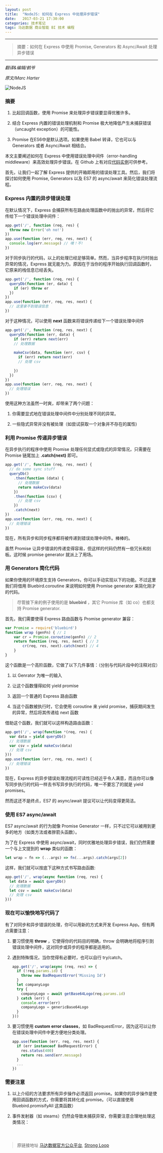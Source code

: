 ```yaml
---
layout: post
title:  "NodeJS: 如何在 Express 中处理异步错误"
date:   2017-03-21 17:30:00
categories: 技术笔记
tags: 马达数据 商业智能 BI 技术 编程
---
```


---------
>摘要：如何在 Express 中使用 Promise, Generators 和 Async/Await 处理异步错误
--------

*翻译&编辑/鹤爷*

*原文/Marc Harter*


![NodeJS](/images/2017/3/21/1.jpg)


### 摘要


1. 比起回调函数，使用 Promise 来处理异步错误要显得优雅许多。

2. 结合 Express 内置的错误处理机制和 Promise 极大地降低产生未捕获错误（uncaught exception）的可能性。

3. Promise 在ES6中是默认选项。如果使用 Babel 转译，它也可以与 Generators 或者 Async/Await 相结合。



本文主要阐述如何在 Express 中使用错误处理中间件（error-handling middleware）来高效处理异步错误。在 Github 上有对应[代码实例](https://github.com/strongloop-community/express-example-error-handling)可供参考。


首先，让我们一起了解 Express 提供的开箱即用的错误处理工具。然后，我们将探讨如何使用 Promise, Generators 以及 ES7 的 async/await 来简化错误处理流程。


### Express 内置的异步错误处理


在默认情况下，Express 会捕获所有在路由处理函数中的抛出的异常，然后将它传给下一个错误处理中间件：


```javascript
app.get('/', function (req, res) {
  throw new Error('oh no!')
})
app.use(function (err, req, res, next) {
  console.log(err.message) // 噢！不!
})
```


对于同步执行的代码，以上的处理已经足够简单。然而，当异步程序在执行时抛出异常的情况，Express 就无能为力。原因在于当你的程序开始执行回调函数时，它原来的栈信息已经丢失。


```javascript
app.get('/', function (req, res) {
  queryDb(function (er, data) {
    if (er) throw er
  })
})
app.use(function (err, req, res, next) {
  // 这里拿不到错误信息
})
```


对于这种情况，可以使用 **next** 函数来将错误传递给下一个错误处理中间件


```javascript
app.get('/', function (req, res, next) {
  queryDb(function (err, data) {
    if (err) return next(err)
    // 处理数据
 
    makeCsv(data, function (err, csv) {
      if (err) return next(err)
      // 处理 csv
 
    })
  })
})
app.use(function (err, req, res, next) {
  // 处理错误
})
```


使用这种方法虽然一时爽，却带来了两个问题：


1. 你需要显式地在错误处理中间件中分别处理不同的异常。

2. 一些隐式异常并没有被处理（如尝试获取一个对象并不存在的属性)


### 利用 Promise 传递异步错误


在异步执行的程序中使用 Promise 处理任何显式或隐式的异常情况，只需要在 Promise 链尾加上 **.catch(next)** 即可。


```javascript
app.get('/', function (req, res, next) {
  // do some sync stuff
  queryDb()
    .then(function (data) {
      // 处理数据
      return makeCsv(data)
    })
    .then(function (csv) {
      // 处理 csv
    })
    .catch(next)
})
app.use(function (err, req, res, next) {
  // 处理错误
})
```


现在，所有异步和同步程序都将被传递到错误处理中间件。棒棒的。


虽然 Promise 让异步错误的传递变得容易，但这样的代码仍然有一些冗长和刻板。这时候 promise generator 就派上了用场。


### 用 Generators 简化代码


如果你使用的环境原生支持 Generators，你可以手动实现以下的功能。不过这里我们将借用 Bluebird.coroutine 来说明如何使用 Promise generator 来简化刚才的代码。


> 尽管接下来的例子使用的是 **bluebird** ，其它 Promise 库（如 co）也都支持 Promise generator.


首先，我们需要使得 Express 路由函数与 Promise generator 兼容：


```javascript
var Promise = require('bluebird')
function wrap (genFn) { // 1
    var cr = Promise.coroutine(genFn) // 2
    return function (req, res, next) { // 3
        cr(req, res, next).catch(next) // 4
    }
}
```


这个函数是一个高阶函数，它做了以下几件事情：（分别与代码片段中的注释对应）


1. 以 Genrator 为唯一的输入

2. 让这个函数懂得如何 yield promise

3. 返回一个普通的 Express 路由函数

4. 当这个函数被执行时，它会使用 coroutine 来 yield promise，捕获期间发生的异常，然后将其传递给 next 函数


借助这个函数，我们就可以这样构造路由函数：


```javascript
app.get('/', wrap(function *(req, res) {
  var data = yield queryDb()
  // 处理数据
  var csv = yield makeCsv(data)
  // 处理 csv
}))
app.use(function (err, req, res, next) {
  // 处理错误
})
```


现在，Express 的异步错误处理流程的可读性已经近乎令人满意，而且你可以像写同步执行的代码一样去书写异步执行的代码，唯一不要忘了的就是 yield promises。


然而这还不是终点，ES7 的 async/await 提议可以让代码变得更简洁。


### 使用 ES7 async/await


ES7 async/await 的行为就像 Promise Generator 一样，只不过它可以被用到更多的地方（如类方法或者胖箭头函数）。


为了在 Express 中使用 async/await，同时优雅地处理异步错误，我们仍然需要一个与上文提到的 **wrap** 类似的函数：


```javascript
let wrap = fn => (...args) => fn(...args).catch(args[2])
```


这样，我们就可以按底下这种方式书写路由函数:


```javascript
app.get('/', wrap(async function (req, res) {
  let data = await queryDb()
  // 处理数据
  let csv = await makeCsv(data)
  // 处理 csv
}))
```


### 现在可以愉快地写代码了


有了对同步和异步错误的处理，你可以用新的方式来开发 Express App。但有两点需要注意：


1. 要习惯使用 **throw** ，它使得你的代码目的明确，throw 会明确地将程序引到错误处理中间件，这对同步或异步的程序都是适用的。


2. 遇到特殊情况，当你觉得有必要时，也可以自行 try/catch。


   ```javascript
   app.get('/', wrap(async (req, res) => {
     if (!req.params.id) {
       throw new BadRequestError('Missing Id')
     }
     let companyLogo
     try {
       companyLogo = await getBase64Logo(req.params.id)
     } catch (err) {
       console.error(err)
       companyLogo = genericBase64Logo
     }
   }))
   ```


3. 要习惯使用 **custom error classes**，如 BadRequestError，因为这可以让你在错误处理中间件中更方便地分类处理。


   ```javascript
   app.use(function (err, req, res, next) {
     if (err instanceof BadRequestError) {
       res.status(400)
       return res.send(err.message)
     }
     ...
   })
   ```


### 需要注意


1. 以上介绍的方法要求所有异步操作必须返回 promise。如果你的异步操作是使用回调函数的方式，你需要将其转化成 promise。（可以直接使用 Bluebird.promisifyAll 这类函数）


2. 事件发射器（如 steams）仍然会导致未捕获异常，你需要注意合理地处理这类情况：

   ```



> 原链接地址 [马达数据官方公众平台](https://mp.weixin.qq.com/s/pjyDni408qfZFR1_a4HJbQ),  [Strong Loop](https://strongloop.com/strongblog/async-error-handling-expressjs-es7-promises-generators/)